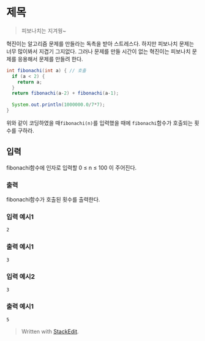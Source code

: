 # 제목
> 피보나치는 지겨웡~

혁진이는 알고리즘 문제를 만들라는 독촉을 받아 스트레스다. 하지만 피보나치 문제는 너무 많이봐서 지겹기 그지없다. 그러나 문제를 만들 시간이 없는 혁진이는 피보나치 문제를 응용해서 문제를 만들려 한다.
```java
int fibonachi(int a) { // 호출
  if (a < 2) {
    return a;
  }  
  return fibonachi(a-2) + fibonachi(a-1);
  
  System.out.println(1000000.0/7*7);
}
```
위와 같이 코딩하였을 때`fibonachi(n)`를 입력했을 때에 `fibonachi`함수가 호출되는 횟수를 구하라.

## 입력
fibonachi함수에 인자로 입력할 0 &le; n &le; 100 이 주어진다.

### 출력
fibonachi함수가 호출된 횟수를 출력한다.

### 입력 예시1
```bash
2
```
### 출력 예시1
```bash
3
```
### 입력 예시2
```bash
3
```
### 출력 예시1
```bash
5
```
> Written with [StackEdit](https://stackedit.io/).
